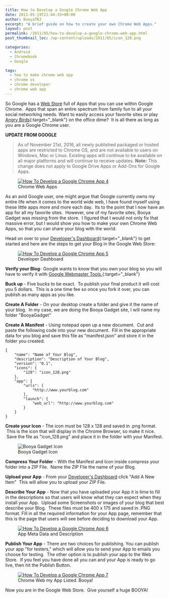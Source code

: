 ```yaml
---
title: How to Develop a Google Chrome Web App
date: 2011-05-19T21:44:33+00:00
author: BooyaTRJ
excerpt: "A brief guide on how to create your own Chrome Web Apps."
layout: post
permalink: /2011/05/how-to-develop-a-google-chrome-web-app.html
post_thumbnail_loc: /wp-content/uploads/2011/05/icon_128.png

categories:
  - Android
  - Chromebook
  - Google

tags:
  - how to make chrome web app
  - chrome os
  - chrome developer
  - chrome web app
---
```

So Google has a [Web Store](https://chrome.google.com/webstore?hl=en-) full of Apps that you can use within Google Chrome.  Apps that span an entire spectrum from family fun to all your social networking needs. Want to easily access your favorite sites or play [Angry Birds](https://chrome.google.com/webstore/detail/angry-birds/nllkkflncainlmehooebdaodggehpknh?hl=en){:target="_blank"} on the office dime?  It is all there as long as you are a Google Chrome user.

**UPDATE FROM GOOGLE**
> As of November 21st, 2016, all newly published packaged or hosted apps are restricted to Chrome OS, and are not available to users on Windows, Mac or Linux. Existing apps will continue to be available on all major platforms and will continue to receive updates.
**Note:** This change does not apply to Google Drive Apps or Add-Ons for Google Apps.

<figure>
	<a href="{{ site.cdn-url }}/wp-content/uploads/2011/05/how-to-develop-a-google-chrome-app-booya.jpg">
    <img src="{{ site.cdn-url }}/wp-content/uploads/2011/05/how-to-develop-a-google-chrome-app-booya-640.jpg" 
         alt="How To Develop a Google Chrome App 4" title="How To Develop a Google Chrome App4"></a>
	<figcaption>Chrome Web Apps</figcaption>
</figure>

As an avid Google user, one might argue that Google currently owns my entire life when it comes to the world wide web, I have found myself using these little apps more and more each day.  Its to the point that I now have an app for all my favorite sites.  However, one of my favorite sites, Booya Gadget was missing from the store.  I figured that I would not only fix that massive error, but I would show you how to make your own Chrome Web Apps, so that you can share your blog with the world.

Head on over to your [Developer's Dashboard](https://chrome.google.com/webstore/developer/dashboard?hl=en-US){:target="_blank"} to get started and here are the steps to get your Blog in the Google Web Store:

<figure>
	<a href="{{ site.cdn-url }}/wp-content/uploads/2011/05/how-to-develop-a-google-chrome-app-3-booya.jpg">
    <img src="{{ site.cdn-url }}/wp-content/uploads/2011/05/how-to-develop-a-google-chrome-app-3-booya-640.jpg" 
         alt="How To Develop a Google Chrome App 5" title="Developer Dashboard"></a>
	<figcaption>Developer Dashboard</figcaption>
</figure>

**Verify your Blog**- Google wants to know that you own your blog so you will have to verify it with [Google Webmaster Tools.](https://www.google.com/webmasters/tools/home?hl=en){:target="_blank"}

**Buck up** - Five bucks to be exact.  To publish your final product it will cost you 5 dollars.  This is a one time fee so once you fork it over, you can publish as many apps as you like.

**Create A Folder** - On your desktop create a folder and give it the name of your blog.  In my case, we are doing the Booya Gadget site, I will name my folder "BooyaGadget"

**Create A Manifest** - Using notepad open up a new document.  Cut and paste the following code into your new document.  Fill in the appropriate data for you blog and save this file as "manifest.json" and store it in the folder you created.

~~~~
{
    "name": "Name of Your Blog",
    "description": "Description of Your Blog",
    "version": "0.1",
    "icons": {
        "128": "icon_128.png"
    },
    "app": {
        "urls": [
            "http://www.yourblog.com"
        ],
        "launch": {
            "web_url": "http://www.yourblog.com"
        }
    }
}
~~~~

**Create your Icon** - The icon must be 128 x 128 and saved in .png format.  This is the icon that will display in the Chrome Browser, so make it nice.  Save the file as "icon_128.png" and place it in the folder with your Manifest.
<figure>
    <img src="{{ site.cdn-url }}/wp-content/uploads/2011/05/icon_128.png" 
         alt="Booya Gadget Icon" title="Booya Gadget Icon">
	<figcaption>Booya Gadget Icon</figcaption>
</figure>

**Compress Your Folder** - With the Manifest and Icon inside compress your folder into a ZIP File.  Name the ZIP File the name of your Blog.

**Upload your App** - From your [Developer's Dashboard](https://chrome.google.com/webstore/developer/dashboard?hl=en-US) click "Add A New Item"  This will allow you to upload your ZIP File.

**Describe Your App** - Now that you have uploaded your App it is time to fill in the descriptions so that users will know what they can expect when they install your App.  Upload some Screenshots or images of your blog that best describe your Blog.  These files must be 400 x 175 and saved in .PNG format. Fill in all the required information for your App page, remember that this is the page that users will see before deciding to download your App.
<figure>
	<a href="{{ site.cdn-url }}/wp-content/uploads/2011/05/how-to-develop-a-google-chrome-app-4-booya-gadget.jpg">
    <img src="{{ site.cdn-url }}/wp-content/uploads/2011/05/how-to-develop-a-google-chrome-app-4-booya-gadget-640.jpg" 
         alt="How To Develop a Google Chrome App 6" title="App Meta Data and Description"></a>
	<figcaption>App Meta Data and Description</figcaption>
</figure>

**Publish Your App** - There are two choices for publishing. You can publish your app "for testers," which will allow you to send your App to emails you choose for testing.  The other option is to publish your app to the Web Store.  If you feel you have done all you can and your App is ready to go live, then hit the Publish Button.
<figure>
	<a href="{{ site.cdn-url }}/wp-content/uploads/2011/05/how-to-develop-a-google-chrome-app-5-booya-gadget.jpg">
    <img src="{{ site.cdn-url }}/wp-content/uploads/2011/05/how-to-develop-a-google-chrome-app-5-booya-gadget-640.jpg" 
         alt="How To Develop a Google Chrome App 7" title="Chrome Web my App Listed"></a>
	<figcaption>Chrome Web my App Listed. Booya!</figcaption>
</figure>
Now you are in the Google Web Store.  Give yourself a huge BOOYA!